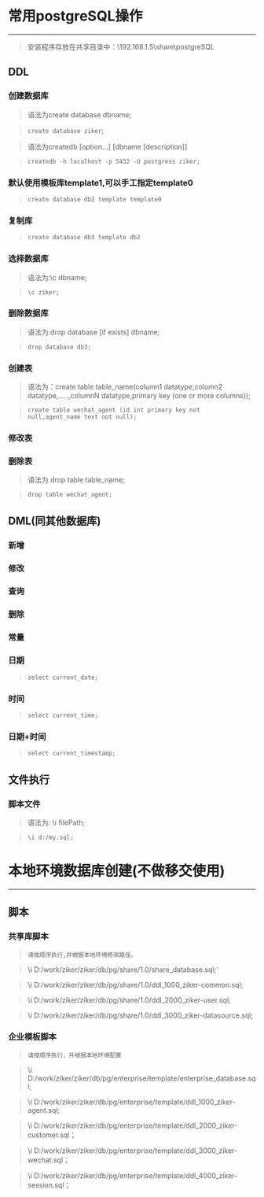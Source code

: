 # 常用postgreSQL操作

----------


> 安装程序存放在共享目录中：\\192.168.1.5\share\postgreSQL

## DDL

### 创建数据库

> 语法为create database dbname;

>`create database ziker`;

> 语法为createdb [option...] [dbname [description]]

>`createdb -h localhost -p 5432 -U postgress ziker;`

### 默认使用模板库template1,可以手工指定template0

> `create database db2 template template0`

### 复制库

> `create database db3 template db2`

### 选择数据库

> 语法为:\c dbname; 

> `\c ziker;`

### 删除数据库

>语法为:drop database [if exists] dbname;

>`drop database db3;`

### 创建表

> 语法为：create table table_name(column1 datatype,column2 datatype,.....,columnN datatype,primary key (one or more columns));

>`create table wechat_agent (id int primary key not null,agent_name text not null);`

### 修改表

### 删除表

>语法为 drop table table_name;

>`drop table wechat_agent;`

## DML(同其他数据库)
### 新增
### 修改
### 查询
### 删除

### 常量
### 日期

>`select current_date;`

### 时间

>`select current_time;`

### 日期+时间

>`select current_timestamp;`

## 文件执行
### 脚本文件

> 语法为: \i filePath;

> `\i d:/my.sql;`

# 本地环境数据库创建(不做移交使用) #

----------

## 脚本 ##
### 共享库脚本 ###

> `请按顺序执行,并根据本地环境修改路径。`

> \i D:/work/ziker/ziker/db/pg/share/1.0/share_database.sql;'


> \i D:/work/ziker/ziker/db/pg/share/1.0/ddl_1000_ziker-common.sql;

> \i D:/work/ziker/ziker/db/pg/share/1.0/ddl_2000_ziker-user.sql;

> \i D:/work/ziker/ziker/db/pg/share/1.0/ddl_3000_ziker-datasource.sql;

### 企业模板脚本 ###

> `请按顺序执行，并根据本地环境配置`

> \i D:/work/ziker/ziker/db/pg/enterprise/template/enterprise_database.sql;

> \i D:/work/ziker/ziker/db/pg/enterprise/template/ddl_1000_ziker-agent.sql;

> \i D:/work/ziker/ziker/db/pg/enterprise/template/ddl_2000_ziker-customer.sql；

> \i D:/work/ziker/ziker/db/pg/enterprise/template/ddl_3000_ziker-wechat.sql；

> \i D:/work/ziker/ziker/db/pg/enterprise/template/ddl_4000_ziker-session.sql；
